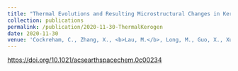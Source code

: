 ```yaml
---
title: "Thermal Evolutions and Resulting Microstructural Changes in Kerogen-Rich Marcellus Shale"
collection: publications
permalink: /publication/2020-11-30-ThermalKerogen
date: 2020-11-30
venue: 'Cockreham, C., Zhang, X., <b>Lau, M.</b>, Long, M., Guo, X., Xu, H., Wu, D., Thermal Evolution and Resulted Microstructural Changes in Kerogen-Rich Marcellus Shale, Journal: ACS Earth and Space Chemistry, 2020, 4, 12, 2461–2469.'
---
```


<a href="https://doi.org/10.1021/acsearthspacechem.0c00234">https://doi.org/10.1021/acsearthspacechem.0c00234</a>
